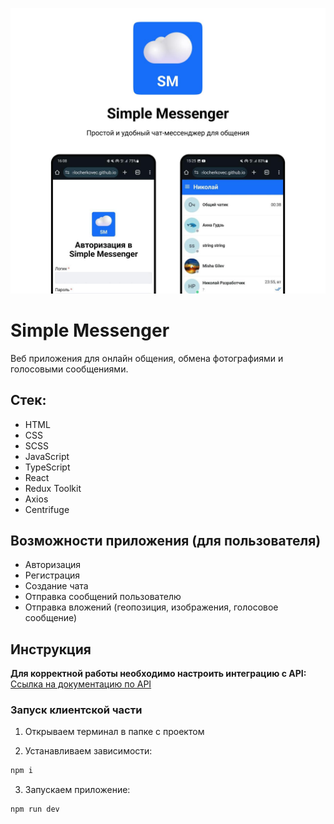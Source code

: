 ![Simple Messenger](ReactChat/public/simpleMessegner.jpg)
# Simple Messenger

Веб приложения для онлайн общения, обмена фотографиями и голосовыми сообщениями.

## Стек:
- HTML
- CSS
- SCSS
- JavaScript
- TypeScript
- React
- Redux Toolkit
- Axios
- Centrifuge

## Возможности приложения (для пользователя)
- Авторизация
- Регистрация
- Создание чата
- Отправка сообщений пользователю
- Отправка вложений (геопозиция, изображения, голосовое сообщение)


## Инструкция 
**Для корректной работы необходимо настроить интеграцию с API:** [Ссылка на документацию по API](https://github.com/education-vk-company/vk-edu-messenger-backend/tree/main)

### Запуск клиентской части

1. Открываем терминал в папке с проектом

2. Устанавливаем зависимости:
```bash
npm i
```
3. Запускаем приложение:
```bash
npm run dev
```


    

